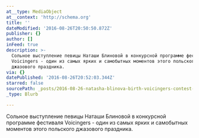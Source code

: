 ```yaml
---
at__type: MediaObject
at__context: 'http://schema.org'
title: ''
dateModified: '2016-08-26T20:50:50.872Z'
publisher: {}
author: []
inFeed: true
description: >-
  Сольное выступление певицы Наташи Блиновой в конкурсной программе фестиваля
  Voicingers - один из самых ярких и самобытных моментов этого польского
  джазового праздника.
via: {}
datePublished: '2016-08-26T20:52:03.344Z'
starred: false
sourcePath: _posts/2016-08-26-natasha-blinova-birth-voicingers-contest-2016.md
_type: Blurb

---
```

Сольное выступление певицы Наташи Блиновой в конкурсной программе фестиваля Voicingers - один из самых ярких и самобытных моментов этого польского джазового праздника.